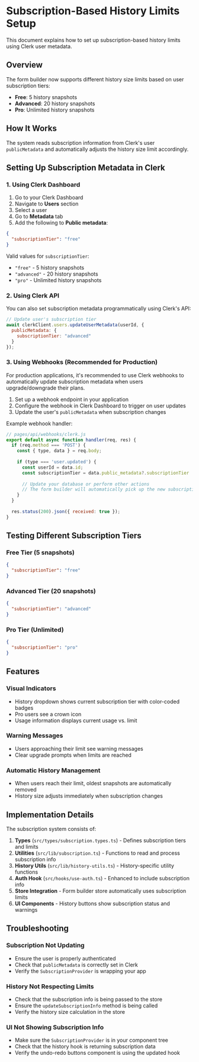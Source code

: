 # Subscription-Based History Limits Setup

This document explains how to set up subscription-based history limits using Clerk user metadata.

## Overview

The form builder now supports different history size limits based on user subscription tiers:
- **Free**: 5 history snapshots
- **Advanced**: 20 history snapshots  
- **Pro**: Unlimited history snapshots

## How It Works

The system reads subscription information from Clerk's user `publicMetadata` and automatically adjusts the history size limit accordingly.

## Setting Up Subscription Metadata in Clerk

### 1. Using Clerk Dashboard

1. Go to your Clerk Dashboard
2. Navigate to **Users** section
3. Select a user
4. Go to **Metadata** tab
5. Add the following to **Public metadata**:

```json
{
  "subscriptionTier": "free"
}
```

Valid values for `subscriptionTier`:
- `"free"` - 5 history snapshots
- `"advanced"` - 20 history snapshots
- `"pro"` - Unlimited history snapshots

### 2. Using Clerk API

You can also set subscription metadata programmatically using Clerk's API:

```javascript
// Update user's subscription tier
await clerkClient.users.updateUserMetadata(userId, {
  publicMetadata: {
    subscriptionTier: "advanced"
  }
});
```

### 3. Using Webhooks (Recommended for Production)

For production applications, it's recommended to use Clerk webhooks to automatically update subscription metadata when users upgrade/downgrade their plans.

1. Set up a webhook endpoint in your application
2. Configure the webhook in Clerk Dashboard to trigger on user updates
3. Update the user's `publicMetadata` when subscription changes

Example webhook handler:

```javascript
// pages/api/webhooks/clerk.js
export default async function handler(req, res) {
  if (req.method === 'POST') {
    const { type, data } = req.body;
    
    if (type === 'user.updated') {
      const userId = data.id;
      const subscriptionTier = data.public_metadata?.subscriptionTier || 'free';
      
      // Update your database or perform other actions
      // The form builder will automatically pick up the new subscription info
    }
  }
  
  res.status(200).json({ received: true });
}
```

## Testing Different Subscription Tiers

### Free Tier (5 snapshots)
```json
{
  "subscriptionTier": "free"
}
```

### Advanced Tier (20 snapshots)
```json
{
  "subscriptionTier": "advanced"
}
```

### Pro Tier (Unlimited)
```json
{
  "subscriptionTier": "pro"
}
```

## Features

### Visual Indicators
- History dropdown shows current subscription tier with color-coded badges
- Pro users see a crown icon
- Usage information displays current usage vs. limit

### Warning Messages
- Users approaching their limit see warning messages
- Clear upgrade prompts when limits are reached

### Automatic History Management
- When users reach their limit, oldest snapshots are automatically removed
- History size adjusts immediately when subscription changes

## Implementation Details

The subscription system consists of:

1. **Types** (`src/types/subscription.types.ts`) - Defines subscription tiers and limits
2. **Utilities** (`src/lib/subscription.ts`) - Functions to read and process subscription info
3. **History Utils** (`src/lib/history-utils.ts`) - History-specific utility functions
4. **Auth Hook** (`src/hooks/use-auth.ts`) - Enhanced to include subscription info
5. **Store Integration** - Form builder store automatically uses subscription limits
6. **UI Components** - History buttons show subscription status and warnings

## Troubleshooting

### Subscription Not Updating
- Ensure the user is properly authenticated
- Check that `publicMetadata` is correctly set in Clerk
- Verify the `SubscriptionProvider` is wrapping your app

### History Not Respecting Limits
- Check that the subscription info is being passed to the store
- Ensure the `updateSubscriptionInfo` method is being called
- Verify the history size calculation in the store

### UI Not Showing Subscription Info
- Make sure the `SubscriptionProvider` is in your component tree
- Check that the history hook is returning subscription data
- Verify the undo-redo buttons component is using the updated hook
